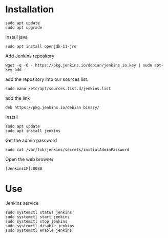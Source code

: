 # Installation

```
sudo apt update
sudo apt upgrade
```

Install java
```
sudo apt install openjdk-11-jre
```

Add Jenkins repository
```
wget -q -O - https://pkg.jenkins.io/debian/jenkins.io.key | sudo apt-key add -
```

add the repository into our sources list.
```
sudo nano /etc/apt/sources.list.d/jenkins.list
```
add the link
```
deb https://pkg.jenkins.io/debian binary/
```
Install
```
sudo apt update
sudo apt install jenkins
```
Get the admin password
```
sudo cat /var/lib/jenkins/secrets/initialAdminPassword
```
Open the web browser
```
[JenkinsIP]:8080
```

# Use

Jenkins service

```
sudo systemctl status jenkins
sudo systemctl start jenkins
sudo systemctl stop jenkins
sudo systemctl disable jenkins
sudo systemctl enable jenkins
```
